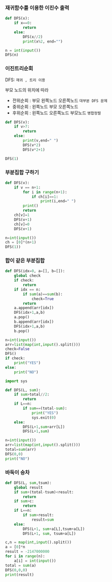 ### 재귀함수를 이용한 이진수 출력

```python
def DFS(x):
    if x==0:
        return
    else:
        DFS(x//2)
        print(x%2, end="")

n = int(input())
DFS(n)
```

### 이진트리순회

DFS: `재귀 , 트리 이용`

부모 노드의 위치에 따라

- 전위순회 : 부모 왼쪽노드 오른쪽노드 `대부분 DFS 문제`
- 중위순회 : 왼쪽노드 부모 오른쪽노드
- 후위순회 : 왼쪽노드 오른쪽노드 부모노드 `병합정렬`

```python
def DFS(v):
    if v>7:
        return
    else:
        print(v,end=" ")
        DFS(v*2)
        DFS(v*2+1)

DFS(1)
```

### 부분집합 구하기

```python
def DFS(v):
    if v == n+1:
        for i in range(n+1):
            if ch[i]==1:
                print(i,end=" ")
        print()
        return
    ch[v]=1
    DFS(v+1)
    ch[v]=0
    DFS(v+1)

n=int(input())
ch = [0]*(n+1)
DFS(1))
```

### 합이 같은 부분집합

```python
def DFS(idx=0, a=[], b=[]):
    global check
    if check:
        return
    if idx == n:
        if sum(a)==sum(b):
            check=True
        return
    a.append(arr[idx])
    DFS(idx+1,a,b)
    a.pop()
    b.append(arr[idx])
    DFS(idx+1,a,b)
    b.pop()

n=int(input())
arr=list(map(int,input().split()))
check=False
DFS()
if check:
    print("YES")
else:
    print("NO")
```

```python
import sys

def DFS(L, sum):
    if sum>total//2:
        return 
    if L==n:
        if sum==(total-sum):
            print("YES")
            sys.exit(0)
    else:
        DFS(L+1,sum+arr[L])
        DFS(L+1,sum)

n=int(input())
arr=list(map(int,input().split()))
total=sum(arr)
DFS(0,0)
print("NO")
```

### 바둑이 승차

```python
def DFS(L, sum,tsum):
    global result
    if sum+(total-tsum)<result:
        return
    if sum>c:
        return
    if L==n:
        if sum>result:
            result=sum
    else:
        DFS(L+1, sum+a[L],tsum+a[L])
        DFS(L+1, sum, tsum+a[L])

c,n = map(int,input().split())
a = [0]*n
result = -2147000000
for i in range(n):
    a[i] = int(input())
total = sum(a)
DFS(0,0,0)
print(result)
```